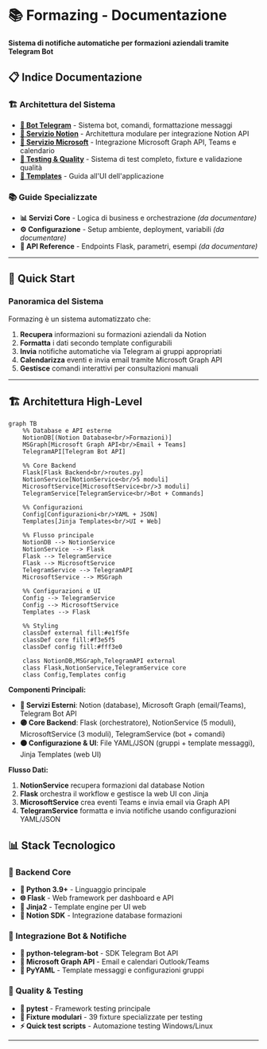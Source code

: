# 📚 Formazing - Documentazione

**Sistema di notifiche automatiche per formazioni aziendali tramite Telegram Bot**

## 📋 Indice Documentazione

### 🏗️ Architettura del Sistema
- [**🤖 Bot Telegram**](bot-telegram.md) - Sistema bot, comandi, formattazione messaggi
- [**🔗 Servizio Notion**](notion-service.md) - Architettura modulare per integrazione Notion API
- [**🔷 Servizio Microsoft**](microsoft-service.md) - Integrazione Microsoft Graph API, Teams e calendario
- [**🧪 Testing & Quality**](testing/) - Sistema di test completo, fixture e validazione qualità
- [**📑 Templates**](templates/) - Guida all'UI dell'applicazione

### 📚 Guide Specializzate  
- **📊 Servizi Core** - Logica di business e orchestrazione *(da documentare)*
- **⚙️ Configurazione** - Setup ambiente, deployment, variabili *(da documentare)*
- **🔧 API Reference** - Endpoints Flask, parametri, esempi *(da documentare)*

---
## 🎯 Quick Start

### Panoramica del Sistema
Formazing è un sistema automatizzato che:
1. **Recupera** informazioni su formazioni aziendali da Notion
2. **Formatta** i dati secondo template configurabili 
3. **Invia** notifiche automatiche via Telegram ai gruppi appropriati
4. **Calendarizza** eventi e invia email tramite Microsoft Graph API
5. **Gestisce** comandi interattivi per consultazioni manuali

---

## 🏗️ Architettura High-Level

```mermaid
graph TB
    %% Database e API esterne
    NotionDB[(Notion Database<br/>Formazioni)]
    MSGraph[Microsoft Graph API<br/>Email + Teams]
    TelegramAPI[Telegram Bot API]
    
    %% Core Backend
    Flask[Flask Backend<br/>routes.py]
    NotionService[NotionService<br/>5 moduli]
    MicrosoftService[MicrosoftService<br/>3 moduli]
    TelegramService[TelegramService<br/>Bot + Commands]
    
    %% Configurazioni
    Config[Configurazioni<br/>YAML + JSON]
    Templates[Jinja Templates<br/>UI + Web]
    
    %% Flusso principale
    NotionDB --> NotionService
    NotionService --> Flask
    Flask --> TelegramService
    Flask --> MicrosoftService
    TelegramService --> TelegramAPI
    MicrosoftService --> MSGraph
    
    %% Configurazioni e UI
    Config --> TelegramService
    Config --> MicrosoftService
    Templates --> Flask
    
    %% Styling
    classDef external fill:#e1f5fe
    classDef core fill:#f3e5f5
    classDef config fill:#fff3e0
    
    class NotionDB,MSGraph,TelegramAPI external
    class Flask,NotionService,TelegramService core
    class Config,Templates config
```

**Componenti Principali:**
- **🔵 Servizi Esterni**: Notion (database), Microsoft Graph (email/Teams), Telegram Bot API
- **🟣 Core Backend**: Flask (orchestratore), NotionService (5 moduli), MicrosoftService (3 moduli), TelegramService (bot + comandi)  
- **🟠 Configurazione & UI**: File YAML/JSON (gruppi + template messaggi), Jinja Templates (web UI)

**Flusso Dati:**
1. **NotionService** recupera formazioni dal database Notion
2. **Flask** orchestra il workflow e gestisce la web UI con Jinja
3. **MicrosoftService** crea eventi Teams e invia email via Graph API
4. **TelegramService** formatta e invia notifiche usando configurazioni YAML/JSON

## 📊 Stack Tecnologico

### 🔧 Backend Core
- **🐍 Python 3.9+** - Linguaggio principale
- **🌐 Flask** - Web framework per dashboard e API
- **🎨 Jinja2** - Template engine per UI web
- **🔗 Notion SDK** - Integrazione database formazioni

### 🤖 Integrazione Bot & Notifiche  
- **📱 python-telegram-bot** - SDK Telegram Bot API
- **📧 Microsoft Graph API** - Email e calendari Outlook/Teams
- **📝 PyYAML** - Template messaggi e configurazioni gruppi

### 🧪 Quality & Testing
- **🎯 pytest** - Framework testing principale  
- **🔧 Fixture modulari** - 39 fixture specializzate per testing
- **⚡ Quick test scripts** - Automazione testing Windows/Linux

---